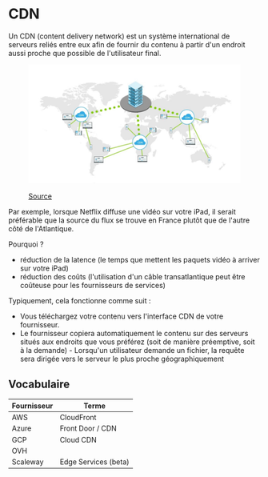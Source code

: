 # CDN

Un CDN (content delivery network) est un système international de serveurs reliés entre eux afin de fournir du contenu à partir d'un endroit aussi proche que possible de l'utilisateur final.

<figure><img src="../graphics/cdn-diagram.png" alt=""><figcaption><p><a href="https://learn.microsoft.com/en-us/power-pages/configure/configure-cdn">Source</a></p></figcaption></figure>

Par exemple, lorsque Netflix diffuse une vidéo sur votre iPad, il serait préférable que la source du flux se trouve en France plutôt que de l'autre côté de l'Atlantique.

Pourquoi ?

* réduction de la latence (le temps que mettent les paquets vidéo à arriver sur votre iPad)
* réduction des coûts (l'utilisation d'un câble transatlantique peut être coûteuse pour les fournisseurs de services)

Typiquement, cela fonctionne comme suit :

* Vous téléchargez votre contenu vers l'interface CDN de votre fournisseur.
* Le fournisseur copiera automatiquement le contenu sur des serveurs situés aux endroits que vous préférez (soit de manière préemptive, soit à la demande) - Lorsqu'un utilisateur demande un fichier, la requête sera dirigée vers le serveur le plus proche géographiquement

## Vocabulaire

| Fournisseur | Terme                |
| ----------- | -------------------- |
| AWS         | CloudFront           |
| Azure       | Front Door / CDN     |
| GCP         | Cloud CDN            |
| OVH         |                      |
| Scaleway    | Edge Services (beta) |
